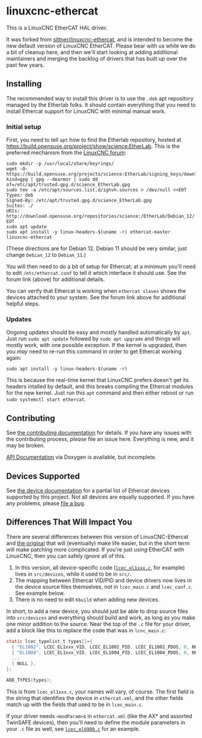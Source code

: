 # linuxcnc-ethercat

This is a LinuxCNC EtherCAT HAL driver.

It was forked from
[sittner/linuxcnc-ethercat](https://github.com/sittner/linuxcnc-ethercat),
and is intended to become the new default version of LinuxCNC
EtherCAT.  Please bear with us while we do a bit of cleanup here, and
then we'll start looking at adding additional maintainers and merging
the backlog of drivers that has built up over the past few years.

## Installing

The recommended way to install this driver is to use the `.deb` apt
repository managed by the Etherlab folks.  It should contain
everything that you need to install Ethercat support for LinuxCNC with
minimal manual work.

### Initial setup

First, you need to tell `apt` how to find the Etherlab repository,
hosted at https://build.opensuse.org/project/show/science:EtherLab.  This
is the preferred mechanism from the [LinuxCNC
forum](https://forum.linuxcnc.org/ethercat/45336-ethercat-installation-from-repositories-how-to-step-by-step):


```
sudo mkdir -p /usr/local/share/keyrings/
wget -O- https://build.opensuse.org/projects/science:EtherLab/signing_keys/download?kind=gpg | gpg --dearmor | sudo dd of=/etc/apt/trusted.gpg.d/science_EtherLab.gpg
sudo tee -a /etc/apt/sources.list.d/ighvh.sources > /dev/null <<EOT
Types: deb
Signed-By: /etc/apt/trusted.gpg.d/science_EtherLab.gpg
Suites: ./
URIs: http://download.opensuse.org/repositories/science:/EtherLab/Debian_12/
EOT
sudo apt update
sudo apt install -y linux-headers-$(uname -r) ethercat-master linuxcnc-ethercat
```

(These directions are for Debian 12.  Debian 11 should be very similar,
just change `Debian_12` to `Debian_11`.)

You will then need to do a bit of setup for Ethercat; at a minimum
you'll need to edit `/etc/ethercat.conf` to tell it which interface it
should use.  See the forum link (above) for additional details.

You can verify that Ethercat is working when `ethercat slaves` shows
the devices attached to your system.  See the forum link above for
additional helpful steps.

### Updates

Ongoing updates should be easy and *mostly* handled automatically by
`apt`.  Just run `sudo apt update` followed by `sudo apt upgrade` and
things will mostly work, with one possible exception.  If the kernel
is upgraded, then you *may* need to re-run this command in order to
get Ethercat working again:

```
sudo apt install -y linux-headers-$(uname -r)
```

This is because the real-time kernel that LinuxCNC prefers doesn't get
its headers intalled by default, and this breaks compiling the
Ethercat modules for the new kernel.  Just run this `apt` command and
then either reboot or run `sudo systemctl start ethercat`.

## Contributing

See [the contributing documentation](CONTRIBUTING.md) for details.  If
you have any issues with the contributing process, *please* file an
issue here.  Everything is new, and it may be broken.

[API Documentation](/documentation/doxygen/index.html) via Doxygen is available, but incomplete.


## Devices Supported

See [the device documentation](documentation/DEVICES.md) for a partial
list of Ethercat devices supported by this project.  Not all devices
are equally supported.  If you have any problems, please [file a
bug](https://github.com/linuxcnc-ethercat/linuxcnc-ethercat/issues/new/choose).


## Differences That Will Impact You

There are several differences between this version of
LinuxCNC-Ethercat and [the
original](https://github.com/sittner/linuxcnc-ethercat) that will
(eventually) make life easier, but in the short term will make
patching more complicated.  If you're just *using* EtherCAT with
LinuxCNC, then you can safely ignore all of this.

1. In this version, all device-specific code
([`lcec_el1xxx.c`](src/devices/lcec_el1xxx.c), for example) lives in
`src/devices`, while it used to be in `src/`.
2. The mapping between Ethercat VID/PID and device drivers now lives
   in the device source files themselves, *not* in `lcec_main.c` and
   `lcec_conf.c`.  See example below.
3. There is no need to edit `Kbuild` when adding new devices.

In short, to add a new device, you should just be able to drop source
files into `src/devices` and everything should build and work, as long
as you make one minor addition to the source.  Near the top of the
`.c` file for your driver, add a block like this to replace the code
that was in `lcnc_main.c`:

```c
static lcec_typelist_t types[]={
  { "EL1002", LCEC_EL1xxx_VID, LCEC_EL1002_PID, LCEC_EL1002_PDOS, 0, NULL, lcec_el1xxx_init},
  { "EL1004", LCEC_EL1xxx_VID, LCEC_EL1004_PID, LCEC_EL1004_PDOS, 0, NULL, lcec_el1xxx_init},
  ...
  { NULL },
};

ADD_TYPES(types);
```

This is from `lcec_el1xxx.c`, your names will vary, of course.  The
first field is the string that identifies the device in
`ethercat.xml`, and the other fields match up with the fields that
used to be in `lcec_main.c`.

If your driver needs `<modParam>`s in `ethercat.xml` (like the AX* and
assorted TwinSAFE devices), then you'll need to define the module
parameters in your `.c` file as well, see
[`lcec_el6900.c`](src/devices/lcec_el6900.c) for an example.

